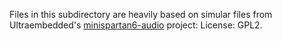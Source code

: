 Files in this subdirectory are heavily based on simular files from Ultraembedded's [minispartan6-audio](https://github.com/ultraembedded/minispartan6-audio/) project:
License: GPL2.


